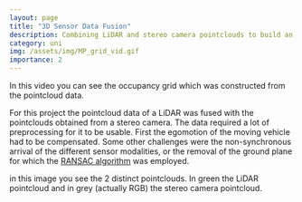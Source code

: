```yaml
---
layout: page
title: "3D Sensor Data Fusion"
description: Combining LiDAR and stereo camera pointclouds to build an occupancy grid for navigating an autonomous vehicle.
category: uni
img: /assets/img/MP_grid_vid.gif
importance: 2
---
```


<div class="row">
    <div class="col-sm mt-3 mt-md-0">
        <img class="img-fluid rounded z-depth-1" src="{{ '/assets/img/MP_grid_vid.gif' | relative_url }}" alt="" title="example image"/>
    </div>
</div>
<div class="caption">
    In this video you can see the occupancy grid which was constructed from the pointcloud data.
</div>

For this project the pointcloud data of a LiDAR was fused with the pointclouds obtained from a stereo camera. The data required a lot of preprocessing for it to be usable. First the egomotion of the moving vehicle had to be compensated. Some other challenges were the non-synchronous arrival of the different sensor modalities, or the removal of the ground plane for which the [RANSAC algorithm](https://en.wikipedia.org/wiki/Random_sample_consensus) was employed.

<div class="row">
    <div class="col-sm mt-3 mt-md-0">
        <img class="img-fluid rounded z-depth-1" src="{{ '/assets/img/top_view_lidarvsstereo.png' | relative_url }}" alt="" title="example image"/>
    </div>
</div>
<div class="caption">
    in this image you see the 2 distinct pointclouds. In green the LiDAR pointcloud and in grey (actually RGB) the stereo camera pointcloud.
</div>
